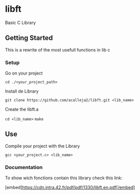 # libft
Basic C Library

## Getting Started

This is a rewrite of the most usefull functions in lib c

### Setup

Go on your project

`cd ./<your_project_path>`

Install de Library

`git clone https://github.com/acalleja2/libft.git <lib_name>`

Create the libft.a

`cd <lib_name>`
`make`

## Use

Compile your project with the Library

`gcc <your_project.c> <lib_name>`

### Documentation

To show wich fonctions contain this library check this link:

[embed]https://cdn.intra.42.fr/pdf/pdf/1330/libft.en.pdf[/embed]
